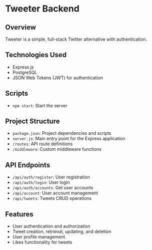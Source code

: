 # Tweeter Backend

## Overview
Tweeter is a simple, full-stack Twitter alternative with authentication. 

## Technologies Used
- Express.js
- PostgreSQL
- JSON Web Tokens (JWT) for authentication

## Scripts
- `npm start`: Start the server

## Project Structure
- `package.json`: Project dependencies and scripts
- `server.js`: Main entry point for the Express application
- `/routes`: API route definitions
- `/middleware`: Custom middleware functions

## API Endpoints
- `/api/auth/register`: User registration
- `/api/auth/login`: User login
- `/api/auth/accounts`: Get user accounts
- `/api/account`: User account management
- `/api/tweets`: Tweets CRUD operations

## Features
- User authentication and authorization
- Tweet creation, retrieval, updating, and deletion
- User profile management
- Likes functionality for tweets

